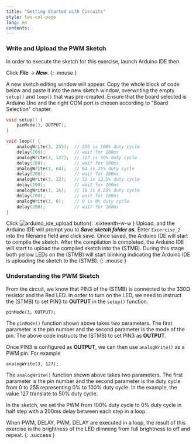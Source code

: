 ```yaml
---
title: "Getting Started with Circuits"
style: two-col-page
lang: en
contents:
---
```


### Write and Upload the PWM Sketch

In order to execute the sketch for this exercise, launch Arduino IDE then 

Click ***File*** -> ***New***. 
{: .mouse }

A new sketch editing window will appear. Copy the whole block of code below and paste it into the new sketch window, overwriting the empty `setup()` and `loop()` that was pre-created. Ensure that the board selected is Arduino Uno and the right COM port is chosen according to "Board Selection" chapter.

```c
void setup() {
    pinMode(3, OUTPUT);  
}

void loop() {
    analogWrite(3, 255);  // 255 is 100% duty cycle
    delay(200);           // wait for 100ms
    analogWrite(3, 127);  // 127 is 50% duty cycle
    delay(200);           // wait for 100ms
    analogWrite(3, 64);   // 64 is 25% duty cycle
    delay(200);           // wait for 100ms
    analogWrite(3, 32);   // 32 is 12.5% duty cycle
    delay(200);           // wait for 100ms
    analogWrite(3, 16);   // 16 is 6.25% duty cycle
    delay(200);           // wait for 100ms
    analogWrite(3, 0);    // 0 is 0% duty cycle
    delay(200);           // wait for 100ms
}
```

Click ![arduino_ide_upload button](img/arduino_ide_upload_icon.svg){: .sixteenth-w-w } Upload, and the Arduino IDE will prompt you to ***Save sketch folder as***. Enter `Excercise_2` into the filename field and click save. Once saved, the Arduino IDE will start to compile the sketch. After the compilation is completed, the Arduino IDE will start to upload the compiled sketch into the (STMB). During this stage both yellow LEDs on the (STMB) will start blinking indicating the Arduino IDE is uploading the sketch to the (STMB).
{: .mouse }

### Understanding the PWM Sketch


From the circuit, we know that PIN3 of the (STMB) is connected to the 330Ω resistor and the Red LED. In order to turn on the LED, we need to instruct the (STMB) to set PIN3 to **OUTPUT** in the `setup()` function.

`pinMode(3, OUTPUT);`

The `pinMode()` function shown above takes two parameters. The first parameter is the pin number and the second parameter is the mode of the pin. The above code instructs the (STMB) to set PIN3 as **OUTPUT**.

Once PIN3 is configured as **OUTPUT**, we can then use `analogWrite()` as a PWM pin. For example

`analogWrite(3, 127);`

The `analogWrite()` function shown above takes two parameters. The first parameter is the pin number and the second parameter is the duty cycle from 0 to 255 representing 0% to 100% duty cycle. In the example, the value 127 translate to 50% duty cycle.

In the sketch, we set the PWM from 100% duty cycle to 0% duty cycle in half step with a 200ms delay between each step in a loop.

When PWM, DELAY, PWM, DELAY are executed in a loop, the result of this exercise is the brightness of the LED dimming from full brightness to off and repeat. 
{: .success }
